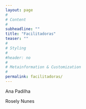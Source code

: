```yaml
---
layout: page
#
# Content
#
subheadline: ""
title: "Facilitadoras"
teaser: ""
#
# Styling
#
#header: no
#
# Metainformation & Customization
#
permalink: facilitadoras/
---
```


Ana Padilha


Rosely Nunes
